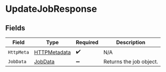 # UpdateJobResponse


## Fields

| Field                                                   | Type                                                    | Required                                                | Description                                             |
| ------------------------------------------------------- | ------------------------------------------------------- | ------------------------------------------------------- | ------------------------------------------------------- |
| `HttpMeta`                                              | [HTTPMetadata](../../Models/Components/HTTPMetadata.md) | :heavy_check_mark:                                      | N/A                                                     |
| `JobData`                                               | [JobData](../../Models/Components/JobData.md)           | :heavy_minus_sign:                                      | Returns the job object.                                 |
